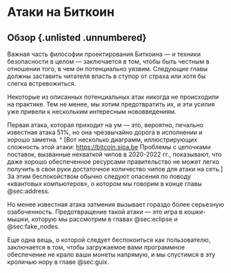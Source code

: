 # Атаки на Биткоин

## Обзор {.unlisted .unnumbered}

Важная часть философии проектирования Биткоина — и техники безопасности в целом — заключается в том, чтобы быть честным в отношении того, в чем он потенциально уязвим. Следующие главы должны заставить читателя впасть в ступор от страха или хотя бы слегка встревожиться.

Некоторые из описанных потенциальных атак никогда не происходили на практике. Тем не менее, мы хотим предотвратить их, и эти усилия уже привели к нескольким интересным нововведениям.

Первая атака, которая приходит на ум — это, вероятно, печально известная атака 51%, но она чрезвычайно дорога в исполнении и хорошо заметна. ^ [Вот несколько диаграмм, иллюстрирующих сложность этой атаки: <https://bitcoin.sipa.be> Проблемы с цепочками поставок, вызванные нехваткой чипов в 2020-2022 гг., показывают, что даже хорошо обеспеченное ресурсами правительство не может легко получить в свои руки достаточное количество чипов для атаки на сеть.] За этим беспокойством обычно следуют опасения по поводу «квантовых компьютеров», о котором мы говорим в конце главы @sec:address.

Но менее известная атака затмения вызывает гораздо более серьезную озабоченность. Предотвращение такой атаки — это игра в кошки-мышки, которую мы рассмотрим в главах @sec:eclipse и @sec:fake_nodes.

Еще одна вещь, о которой следует беспокоиться как пользователю, заключается в том, чтобы загружаемое вами программное обеспечение не крало ваши монеты напрямую, и мы спустимся в эту кроличью нору в главе @sec:guix.
